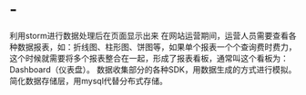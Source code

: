 # -
利用storm进行数据处理后在页面显示出来
在网站运营期间，运营人员需要查看各种数据报表，如：折线图、柱形图、饼图等，如果单个报表一个个查询费时费力，这个时候就需要将多个报表整合在一起，形成了报表看板，通常叫这个看板为：Dashboard（仪表盘）。
数据收集部分的各种SDK，用数据生成的方式进行模拟。
简化数据存储层，用mysql代替分布式存储。
